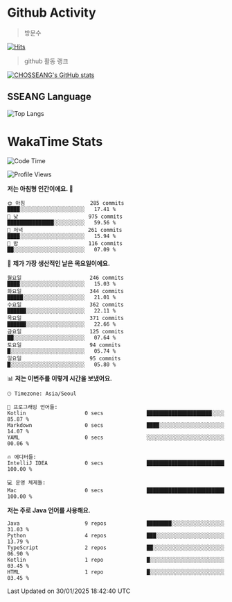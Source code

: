 <!--
**CHOSSEANG/CHOSSEANG** is a ✨ _special_ ✨ repository because its `README.md` (this file) appears on your GitHub profile.

Here are some ideas to get you started:

- 🔭 I’m currently working on ...
- 🌱 I’m currently learning ...
- 👯 I’m looking to collaborate on ...
- 🤔 I’m looking for help with ...
- 💬 Ask me about ...
- 📫 How to reach me: ...
- 😄 Pronouns: ...
- ⚡ Fun fact: ...
-->

# Github Activity
> 방문수

[![Hits](https://hits.seeyoufarm.com/api/count/incr/badge.svg?url=https%3A%2F%2Fgithub.com%2FCHOSSEANG&count_bg=%238AED3E&title_bg=%23495358&icon=electron.svg&icon_color=%23E7E7E7&title=CHOSSEANG&edge_flat=false)](https://hits.seeyoufarm.com)
> github 활동 랭크

[![CHOSSEANG's GitHub stats](https://github-readme-stats.vercel.app/api?username=CHOSSEANG)](https://github.com/CHOSSEANG/github-readme-stats)

## SSEANG Language
![Top Langs](https://github-readme-stats.vercel.app/api/top-langs/?username=CHOSSEANG&layout=compact)

# WakaTime Stats

<!--START_SECTION:waka-->
![Code Time](http://img.shields.io/badge/Code%20Time-400%20hrs%2059%20mins-blue)

![Profile Views](http://img.shields.io/badge/Profile%20Views-0-blue)

**저는 아침형 인간이에요. 🐤** 

```text
🌞 아침                     285 commits         ████░░░░░░░░░░░░░░░░░░░░░   17.41 % 
🌆 낮　                     975 commits         ███████████████░░░░░░░░░░   59.56 % 
🌃 저녁                     261 commits         ████░░░░░░░░░░░░░░░░░░░░░   15.94 % 
🌙 밤　                     116 commits         ██░░░░░░░░░░░░░░░░░░░░░░░   07.09 % 
```
📅 **제가 가장 생산적인 날은 목요일이에요.** 

```text
월요일                      246 commits         ████░░░░░░░░░░░░░░░░░░░░░   15.03 % 
화요일                      344 commits         █████░░░░░░░░░░░░░░░░░░░░   21.01 % 
수요일                      362 commits         ██████░░░░░░░░░░░░░░░░░░░   22.11 % 
목요일                      371 commits         ██████░░░░░░░░░░░░░░░░░░░   22.66 % 
금요일                      125 commits         ██░░░░░░░░░░░░░░░░░░░░░░░   07.64 % 
토요일                      94 commits          █░░░░░░░░░░░░░░░░░░░░░░░░   05.74 % 
일요일                      95 commits          █░░░░░░░░░░░░░░░░░░░░░░░░   05.80 % 
```


📊 **저는 이번주를 이렇게 시간을 보냈어요.** 

```text
🕑︎ Timezone: Asia/Seoul

💬 프로그래밍 언어들: 
Kotlin                   0 secs              █████████████████████░░░░   85.87 % 
Markdown                 0 secs              ████░░░░░░░░░░░░░░░░░░░░░   14.07 % 
YAML                     0 secs              ░░░░░░░░░░░░░░░░░░░░░░░░░   00.06 % 

🔥 에디터들: 
IntelliJ IDEA            0 secs              █████████████████████████   100.00 % 

💻 운영 체제들: 
Mac                      0 secs              █████████████████████████   100.00 % 
```

**저는 주로 Java 언어를 사용해요.** 

```text
Java                     9 repos             ████████░░░░░░░░░░░░░░░░░   31.03 % 
Python                   4 repos             ███░░░░░░░░░░░░░░░░░░░░░░   13.79 % 
TypeScript               2 repos             ██░░░░░░░░░░░░░░░░░░░░░░░   06.90 % 
Kotlin                   1 repo              █░░░░░░░░░░░░░░░░░░░░░░░░   03.45 % 
HTML                     1 repo              █░░░░░░░░░░░░░░░░░░░░░░░░   03.45 % 
```




 Last Updated on 30/01/2025 18:42:40 UTC
<!--END_SECTION:waka-->
